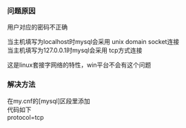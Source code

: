 ### 问题原因  
  
用户对应的密码不正确  
  
当主机填写为localhost时mysql会采用 unix domain socket连接  
当主机填写为127.0.0.1时mysql会采用 tcp方式连接  
  
这是linux套接字网络的特性，win平台不会有这个问题  
   
### 解决方法  
在my.cnf的[mysql]区段里添加  
代码如下	
protocol=tcp
